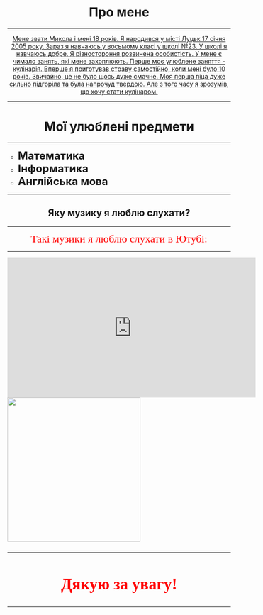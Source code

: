 
<html>
<head>
  <title>Юхимчука Миколи</title>
</head>
<body>
  <h1 align="center">Про мене</h1>
  <hr>
  <p align="center"><u>Мене звати Микола і мені 18 років. Я народився у місті Луцьк 17 січня 2005 року. Зараз я навчаюсь у восьмому класі у школі №23. У школі я навчаюсь добре. Я різностороння розвинена особистість. У мене є чимало занять, які мене захоплюють. Перше моє улюблене заняття - кулінарія. Вперше я приготував страву самостійно, коли мені було 10 років. Звичайно, це не було щось дуже смачне. Моя перша піца дуже сильно підгоріла та була напрочуд твердою. Але з того часу я зрозумів, що хочу стати кулінаром.</u></p>
  <hr>
  <h1 align="center">Мої улюблені предмети</h1>
  <hr>
  <ul type="circle">
    <li><a><b><font size="5">Математика</font></b></a></li>
	<li><a><b><font size="5">Інформатика</font></b></a></li>
	<li><a><b><font size="5">Англійська мова</font></b></a></li>
  </ul>
  <hr>
  <h2 align="center">Яку музику я люблю слухати?</h2>
  <hr>
  <p align="center"><font color="red" style="font-family:monotype corsiva;" size="5">Такі музики я люблю слухати в Ютубі:
  <hr>
  <iframe width="560" height="315" src="https://www.youtube.com/embed/XXHvaS5zDKU?si=iyBoKRbX3XFV4VXD" title="YouTube video player" frameborder="0" allow="accelerometer; autoplay; clipboard-write; encrypted-media; gyroscope; picture-in-picture; web-share" referrerpolicy="strict-origin-when-cross-origin" allowfullscreen></iframe>
  <a href="https://uk.wikipedia.org/wiki/%D0%A3%D0%BA%D1%80%D0%B0%D1%97%D0%BD%D0%B0"><img src="https://upload.wikimedia.org/wikipedia/commons/thumb/4/49/Flag_of_Ukraine.svg/1200px-Flag_of_Ukraine.svg.png" width="300" height="325"></a>
    <hr>
    <h2 align="center">Дякую за увагу!</h2>
	<hr>
